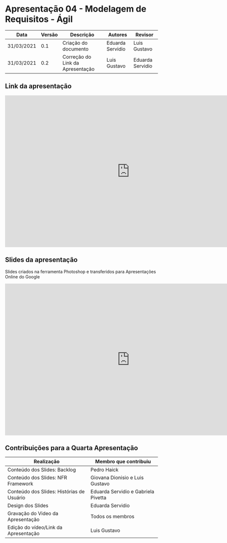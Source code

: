 # Apresentação 04 - Modelagem de Requisitos - Ágil

| Data       | Versão | Descrição                        | Autores          | Revisor          |
| ---------- | ------ | -------------------------------- | ---------------- | ---------------- |
| 31/03/2021 | 0.1    | Criação do documento             | Eduarda Servidio | Luis Gustavo     |
| 31/03/2021 | 0.2    | Correção do Link da Apresentação | Luis Gustavo     | Eduarda Servidio |

## Link da apresentação

<iframe width="820" height="500" src="https://www.youtube.com/embed/RqpEII3GdxI" frameborder="0"
    allow="accelerometer; autoplay; clipboard-write; encrypted-media; gyroscope; picture-in-picture"
    allowfullscreen></iframe>

## Slides da apresentação

Slides criados na ferramenta Photoshop e transferidos para Apresentações Online do Google

<iframe width="820" height="500" src="https://docs.google.com/presentation/d/1qDNtEQOQwNFLZ9_Nsvkj1R6fdZZYPh2TDbypFbt1XUg/edit?usp=sharing" frameborder="0"
    allow="accelerometer; autoplay; clipboard-write; encrypted-media; gyroscope; picture-in-picture"
    allowfullscreen></iframe>

## Contribuições para a Quarta Apresentação

| Realização                                     | Membro que contribuiu |
| ---------------------------------------------- | --------------------- |
| Conteúdo dos Slides: Backlog                   | Pedro Haick           |
| Conteúdo dos Slides: NFR Framework             | Giovana Dionisio e Luis Gustavo     |
| Conteúdo dos Slides: Histórias de Usuário      | Eduarda Servidio e Gabriela Pivetta     |
| Design dos Slides                              | Eduarda Servidio      |
| Gravação do Video da Apresentação              | Todos os membros      |
| Edição do vídeo/Link da Apresentação           | Luis Gustavo          |
